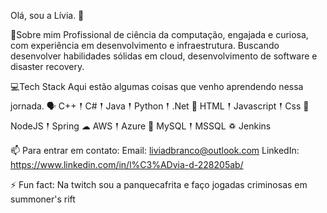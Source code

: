 Olá, sou a Lívia. 👋

🙋Sobre mim
Profissional de ciência da computação, engajada e curiosa, com experiência em desenvolvimento e infraestrutura. Buscando desenvolver habilidades sólidas em cloud, desenvolvimento de software e disaster recovery. 

💻Tech Stack
Aqui estão algumas coisas que venho aprendendo nessa jornada.
  🗣 C++ 𒑰 C# 𒑰 Java 𒑰 Python 𒑰 .Net
  📱 HTML 𒑰 Javascript 𒑰 Css
  🎒 NodeJS 𒑰 Spring
  ☁ AWS 𒑰 Azure
  🚧 MySQL 𒑰 MSSQL
  ♽ Jenkins
  
📫 Para entrar em contato:
Email: liviadbranco@outlook.com
LinkedIn: https://www.linkedin.com/in/l%C3%ADvia-d-228205ab/

⚡ Fun fact:
Na twitch sou a panquecafrita e faço jogadas criminosas em summoner's rift

